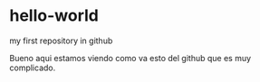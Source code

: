 # hello-world
my first repository in github

Bueno aqui estamos viendo como va esto del github que es muy complicado.
